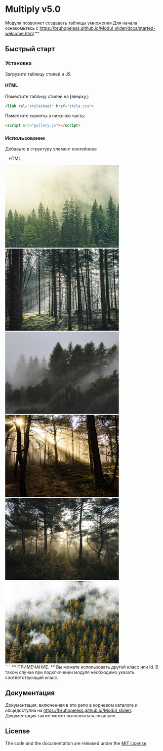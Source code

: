 # Multiply v5.0

Модуля позволяет создавать таблицы умножения
Для начала ознакомьтесь с  https://bruhopeless.github.io/Modul_slider/docs/started-welcome.html.**

## Быстрый старт

### Установка

Загрузите таблицу стилей и JS

#### HTML

Поместите  таблицу стилей на [вверху]:

```html
<link rel="stylesheet" href="style.css">
```

Поместите скрипты в нижнюю часть: 

```html
<script src="gallery.js"></script>
```

### Использование
Добавьте в структуру элемент контейнера 

`` `` HTML
        <div class="photo">
          <img src="img/gallery_img1.jpg" alt="">
          <img src="img/gallery_img2.jpg" alt="">
          <img src="img/gallery_img3.jpg" alt="">
          <img src="img/gallery_img4.jpg" alt="">
          <img src="img/gallery_img5.jpg" alt="">
          <img src="img/gallery_img6.jpg" alt="">
        </div>
`` `
** ПРИМЕЧАНИЕ. ** Вы можете использовать другой класс или id. В таком случае при подключении модуля необходимо указать соответствующий класс.


## Документация

Документация, включенная в это репо в корневом каталоге и общедоступна на  https://bruhopeless.github.io/Modul_slider/. Документация также может выполняться локально.



## License

The code and the documentation are released under the [MIT License](LICENSE).
